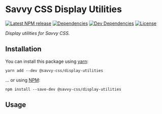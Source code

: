 # Savvy CSS Display Utilities

[![Latest NPM release][npm-badge]][npm-badge-url]
[![Dependencies][dependencies-badge]][dependencies-badge-url]
[![Dev Dependencies][devDependencies-badge]][devDependencies-badge-url]
[![License][license-badge]][license-badge-url]

_Display utilities for Savvy CSS._

## Installation

You can install this package using [yarn](https://yarnpkg.com/en/docs/install):

```shell
yarn add --dev @savvy-css/display-utilities
```

... or using [NPM](https://docs.npmjs.com/getting-started/installing-node):

```shell
npm install --save-dev @savvy-css/display-utilities
```

## Usage


[npm-badge]: https://img.shields.io/npm/v/@savvy-css/@savvy-css/display-utilities.svg
[npm-badge-url]: https://www.npmjs.com/package/@savvy-css/@savvy-css/display-utilities
[license-badge]: https://img.shields.io/npm/l/@savvy-css/@savvy-css/display-utilities.svg
[license-badge-url]: LICENSE
[dependencies-badge]: https://img.shields.io/david/savvy-css/@savvy-css/display-utilities.svg
[dependencies-badge-url]: https://david-dm.org/savvy-css/@savvy-css/display-utilities
[devDependencies-badge]: https://img.shields.io/david/dev/savvy-css/@savvy-css/display-utilities.svg
[devDependencies-badge-url]: https://david-dm.org/savvy-css/@savvy-css/display-utilities#info=devDependencies

